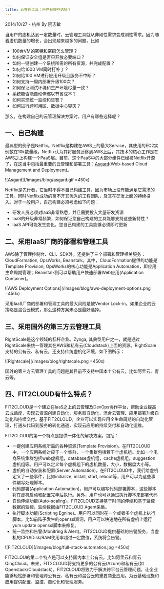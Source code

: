 ```yaml
---
title: 云管理工具：用户有哪些选择？
---
```


<p class="meta">2014/10/27 - 杭州 By 阮志敏</p>

当用户的虚机达到一定数量时，云管理工具就从非刚性需求变成刚性需求。因为随着虚机数量的增长，会出现越来越多的问题，比如

* 100台VM的密钥和密码怎么管理？
* 如何保证安全组是否只开放必要端口？
* 如何一键创建一个系统所需的所有资源，并完成配置？
* 如何给1000 VM同时打补丁？
* 如何给100 VM进行应用升级且服务不中断？
* 如何支持一周内部署升级100次？
* 如何保证测试环境和生产环境尽量一致？
* 系统能否能自动伸缩以节省成本？
* 如何实现统一监控和告警？
* 如何进行跨可用区、数据中心容灾？

那么，在构建自己的云管理解决方案时，用户有哪些选择呢？

<h2>一、自己构建</h2>

最典型的例子是Netflix。Netflix是构建在AWS上的最大Service，其使用的EC2实例数在10k数量级。Netflix认为其将服务迁移到AWS上后，其技术的核心工作是在AWS之上构建一个PaaS层。目前，这个PaaS中的大部分组件已经被Netflix开源了，在这当中包括最重要的云管理和部署工具：[Asgard](http://techblog.netflix.com/2012/06/asgard-web-based-cloud-management-and.html)(Web-based Cloud Management and Deployment)。

![Asgard](/images/blog/asgard.gif =450x)

Netflix是先行者，它当时不得不自己构建工具，因为市场上没有能满足它需求的工具。同时Netflix成功的离不开其优秀的工程团队，及其在研发上面的持续投入。对于一般用户，自己构建必须考虑如下问题：

* 研发人员必须对IaaS非常熟悉，并且需要投入大量研发资源
* IaaS的升级非常频繁，如何保证您自己构建的工具能够支持这些新特性？
* IaaS API可能发生变化，您自己构建的工具能够必须即时更新

<h2>二、采用IaaS厂商的部署和管理工具</h2>

AWS除了管理控制台、CLI、SDK外，还提供了三个部署和管理相关服务：CloudFormation, OpsWorks, Beanstalk。其中，CloudFormation提供的功能是Template Provision; OpsWorks的核心功能是Application Automation，即应用生命周期管理；Beanstalk则可以帮助用户快速部署Web应用(Application Container)。

![AWS Deployment Options](/images/blog/aws-deployment-options.png =450x)

采用IaaS厂商的部署和管理工具的最大风险是被Vendor Lock-in。如果企业的云策略是混合云模式，那么这种方案未必是最好选择。

<h2>三、采用国外的第三方云管理工具</h2>

RightScale是这个领域的标杆企业。Zynga, 其典型用户之一，就是通过RightScale来统一管理其在AWS和私有云(Cloudstack)上面的资源。RightScale支持的公有云、私有云，还支持传统虚机化环境，如下图所示：

![Rightscale](/images/blog/rightscale.png =450x)

国外的第三方云管理工具的问题是其目前不支持中国本土公有云，比如阿里云、青云等。

<h2>四、FIT2CLOUD有什么特点？</h2>

FIT2CLOUD是一个建立在IaaS之上的云管理及DevOps协作平台，帮助企业提高云成熟度，实现云资源创建自动化、服务器自动化、混合云管理、应用部署升级自动化和持续交付。基于FIT2CLOUD，企业可以实现应用全生命周期的自动化管理，打通从代码到服务的转化通道，实现云应用的持续交付和自动化运维。

FIT2CLOUD的第一个特点是提供一体化的解决方案，包括：

   * 一键创建应用系统所需的各种资源(Template Provision)。在FIT2CLOUD中，一个应用系统对应于一个集群，一个集群包括若干个虚机组。比如一个电商系统集群包括web虚机组，database虚机组，cache虚机组，suggestion虚机组等。用户可以定义每个虚机组下的虚机数量，大小，数据盘大小等。
   * 虚机的自动安装和配置(Server Automation)。在FIT2CLOUD中，我们给虚机定义了一些事件，比如initialize, install, start, reboot等，用户可以为这些事件编写处理脚本。
   * 代码部署(Application Automation)。用户可以编写代码部署脚本，这些脚本将在虚机启动和配置完毕后执行。另外，用户也可以通过执行脚本来部署代码
   * 自动伸缩功能(Auto-scaling)。FIT2CLOUD支持基于时间的伸缩和基于监控数据的监控。监控数据由FIT2CLOUD Agent采集。
   * 执行脚本功能(Scripting Egnine)。用户可以同时在一个或者多个虚机上执行脚本。比如前阵子发生的openssl漏洞，用户可以快速地在所有虚机上运行yum update openssl脚本来修复。
   * 统一监控和告警(Monitring & Alert)。FIT2CLOUD提供基础的告警服务，当虚机的CPU/Disk/RAM使用率超过一定数值，系统将会告警。

![FIT2CLOUD](/images/blog/full-stack-automation.jpg =450x)

FIT2CLOU的第二个特点是可以支持国内本土公有云，比如阿里云和青云QingCloud。未来，FIT2CLOUD将支持更多的公有云(Azure)和私有云(如Openstack/Cloudstack)。FIT2CLOUD将致力于解决跨平台云管理问题，让企业能够轻松部署和管理跨公有云、私有云和混合云的重要商业应用，为云基础设施和应用提供配置、监控、自动化和管理服务。
